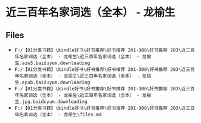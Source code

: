 # 近三百年名家词选（全本） - 龙榆生

## Files

- `F:/【01分类书籍】\kindle好书\好书推荐\好书推荐 201-300\好书推荐 203\近三百年名家词选（全本） - 龙榆生\近三百年名家词选（全本） - 龙榆生.azw3.baiduyun.downloading`
- `F:/【01分类书籍】\kindle好书\好书推荐\好书推荐 201-300\好书推荐 203\近三百年名家词选（全本） - 龙榆生\近三百年名家词选（全本） - 龙榆生.epub.baiduyun.downloading`
- `F:/【01分类书籍】\kindle好书\好书推荐\好书推荐 201-300\好书推荐 203\近三百年名家词选（全本） - 龙榆生\近三百年名家词选（全本） - 龙榆生.jpg.baiduyun.downloading`
- `F:/【01分类书籍】\kindle好书\好书推荐\好书推荐 201-300\好书推荐 203\近三百年名家词选（全本） - 龙榆生\files.md`
